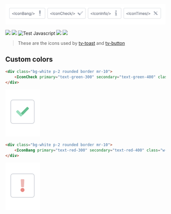 <p align="center">
  <img src="media/icons.png" width="600" />
</p>

[![](https://img.shields.io/npm/v/tv-icon.svg?logo=npm&style=flat-square)](https://www.npmjs.com/package/tv-icon)
[![](https://img.shields.io/badge/nuxt.js-module-04C690.svg?style=flat-square)](https://nuxtjs.org)
![Test Javascript](https://github.com/acidjazz/tv-icon/workflows/Test%20Javascript/badge.svg)
[![](https://img.shields.io/npm/dt/tv-icon.svg?style=flat-square)](https://www.npmjs.com/package/tv-icon)
[![](https://img.shields.io/github/license/acidjazz/tv-icon?style=flat-square)](https://www.npmjs.com/package-tv-icon)
<!-- [![](https://img.shields.io/badge/chat-on%20discord-7289DA.svg?logo=discord&style=flat-square)](https://discord.gg/enn4S6) -->

> These are the icons used by [tv-toast](https://github.com/acidjazz/tv-toast) and [tv-button](https://github.com/acidjazz/tv-button)

## Custom colors 

```html
<div class="bg-white p-2 rounded border mr-10">
    <IconCheck primary="text-green-300" secondary="text-green-400" class="w-5 h-5" />
</div>
```
![](media/check-green.png?raw=true)


```html
<div class="bg-white p-2 rounded border mr-10">
    <IconBang primary="text-red-300" secondary="text-red-400" class="w-5 h-5" />
</div>
```
![](media/bang-red.png?raw=true)

